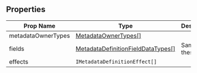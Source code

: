 ## Properties

| Prop Name | Type | Description |
| --------------------- | ------ | ------------------- |
| metadataOwnerTypes | [MetadataOwnerTypes[]](/Documentation/MetadataPlugin/MetadataOwnerTypes.md) | |
| fields | [MetadataDefinitionFieldDataTypes[]](Documentation/MetadataPlugin/MetadataDefinitionFieldDataTypes.md) | Same with these |
| effects | `IMetadataDefinitionEffect[]` |  |
